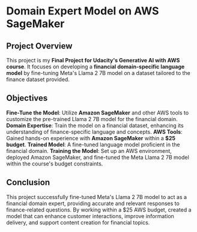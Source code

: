 # Domain Expert Model on AWS SageMaker

## Project Overview

This project is my **Final Project for Udacity's Generative AI with AWS course**. It focuses on developing a **financial domain-specific language model** by fine-tuning Meta's Llama 2 7B model on a dataset tailored to the finance dataset provided. 

## Objectives

**Fine-Tune the Model**: Utilize **Amazon SageMaker** and other AWS tools to customize the pre-trained Llama 2 7B model for the financial domain.
**Domain Expertise**: Train the model on a financial dataset, enhancing its understanding of finance-specific language and concepts.
**AWS Tools**: Gained hands-on experience with **Amazon SageMaker** within a **$25 budget**.
**Trained Model**: A fine-tuned language model proficient in the financial domain.
**Training the Model**: Set up an AWS environment, deployed Amazon SageMaker, and fine-tuned the Meta Llama 2 7B model within the course's budget constraints.


## Conclusion

This project successfully fine-tuned Meta's Llama 2 7B model to act as a financial domain expert, providing accurate and relevant responses to finance-related questions. By working within a $25 AWS budget, created a model that can enhance customer interactions, improve information delivery, and support content creation for financial topics.

